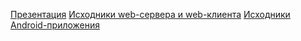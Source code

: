 [Презентация](https://docs.google.com/presentation/d/1PToOJYyTA0kBdwBYCPQUaWIhpQGD0WibHAmND_NP3uc)
[Исходники web-сервера и web-клиента](https://github.com/smirnov-vs/path_tracker)
[Исходники Android-приложения](https://github.com/smirnov-vs/path_tracker_app)
